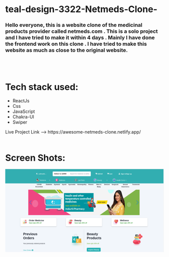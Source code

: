 # teal-design-3322-Netmeds-Clone-

<h3>Hello everyone, this is a website clone of the medicinal products provider called netmeds.com . This is a solo project and I have tried to make it within 4 days . Mainly I have done the frontend work on this clone . I have tried to make this website as much as close to the original website.</h3><br/><br/>
<h1>Tech stack used: </h1>
<ul>
<li>ReactJs</li>
<li>Css</li>
<li>JavaScript</li>
<li>Chakra-UI</li>
<li>Swiper</li>
</ul>
Live Project Link --> https://awesome-netmeds-clone.netlify.app/    <br/><br/>
<h1>Screen Shots:</h1>
<img src="https://raw.githubusercontent.com/Aniket-bansal/Netmeds-Clone/main/Screenshot%20from%202022-08-18%2012-34-11.png" />
